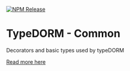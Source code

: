 [![NPM Release](https://img.shields.io/npm/v/@typedorm/common?style=for-the-badge)](https://www.npmjs.com/package/@typedorm/common)

# TypeDORM - Common

Decorators and basic types used by typeDORM

[Read more here](../../README.md)
